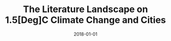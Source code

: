 ---
title: "The Literature Landscape on 1.5[Deg]C Climate Change and Cities"
collection: publications
permalink: /publications/26
date: 2018-01-01
venue: "Current Opinion in Environmental Sustainability"
citation: "Lamb, William F, <b>Callaghan, Max W</b>, Creutzig, Felix, Khosla, Radhika, Minx, Jan C. (2018). &quot;The Literature Landscape on 1.5[Deg]C Climate Change and Cities.&quot; <i>Current Opinion in Environmental Sustainability</i>. 30()."
doi: "10.1016/j.cosust.2018.02.008"
---